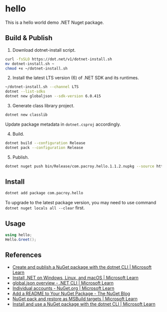 # hello

This is a hello world demo .NET Nuget package.

## Build & Publish

1. Download dotnet-install script.

```sh
curl -fsSLO https://dot.net/v1/dotnet-install.sh
mv dotnet-install.sh ~
chmod +x ~/dotnet-install.sh
```

2. Install the latest LTS version (6) of .NET SDK and its runtimes.

```sh
~/dotnet-install.sh --channel LTS
dotnet --list-sdks
dotnet new globaljson --sdk-version 6.0.415
```

3. Generate class library project.

```sh
dotnet new classlib
```

Update package metadata in `dotnet.csproj` accordingly.

4. Build.

```sh
dotnet build --configuration Release
dotnet pack --configuration Release
```

5. Publish.

```sh
dotnet nuget push bin/Release/com.pacroy.hello.1.1.2.nupkg --source https://api.nuget.org/v3/index.json --api-key your_api_key
```

## Install

```sh
dotnet add package com.pacroy.hello
```

To upgrade to the latest package version, you may need to use command `dotnet nuget locals all --clear` first.

## Usage

```csharp
using hello;
Hello.Greet();
```

## References

- [Create and publish a NuGet package with the dotnet CLI | Microsoft Learn](https://learn.microsoft.com/en-us/nuget/quickstart/create-and-publish-a-package-using-the-dotnet-cli)
- [Install .NET on Windows, Linux, and macOS | Microsoft Learn](https://learn.microsoft.com/en-us/dotnet/core/install/)
- [global.json overview - .NET CLI | Microsoft Learn](https://learn.microsoft.com/en-us/dotnet/core/tools/global-json)
- [Individual accounts - NuGet.org | Microsoft Learn](https://learn.microsoft.com/en-us/nuget/nuget-org/individual-accounts#add-a-new-individual-account)
- [Add a README to Your NuGet Package - The NuGet Blog](https://devblogs.microsoft.com/nuget/add-a-readme-to-your-nuget-package/#add-a-readme-to-your-package)
- [NuGet pack and restore as MSBuild targets | Microsoft Learn](https://learn.microsoft.com/en-us/nuget/reference/msbuild-targets#packing-a-license-expression-or-a-license-file)
- [Install and use a NuGet package with the dotnet CLI | Microsoft Learn](https://learn.microsoft.com/en-us/nuget/quickstart/install-and-use-a-package-using-the-dotnet-cli)
